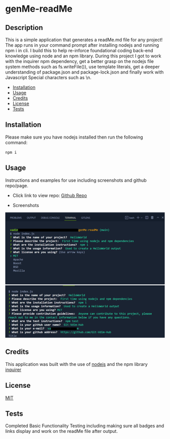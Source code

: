 # genMe-readMe

## Description

This is a simple application that generates a readMe.md file for any project! The app runs in your command prompt after installing nodejs and running npm i in cli. I build this to help re-inforce foundational coding back-end knowledge using node and an npm library. During this project I got to work with the inquirer npm dependency, get a better grasp on the nodejs file system methods such as fs.writeFile()), use template literals, get a deeper understanding of package.json and package-lock.json and finally work with Javascript Special characters such as \n.

* [Installation](#installation)
* [Usage](#usage)
* [Credits](#credits)
* [License](#license)
* [Tests](#Tests)
## Installation

Please make sure you have nodejs installed then run the following command:
```
npm i
```

## Usage

Instructions and examples for use including screenshots and github repo/page.

- Click link to view repo: [Github Repo](https://github.com/Git-Vdim-Hub/genMe-readMe)


- Screenshots

![Main Prompt](./images/screenshot.png)
![Cont](./images/screenshot2.png)

## Credits

This application was built with the use of [nodejs](https://nodejs.dev/en/) and the npm library 
[inquirer](https://www.npmjs.com/package/inquirer)
## License

[MIT](https://choosealicense.com/)

## Tests

Completed Basic Functionality Testing including making sure all badges and links display and work on the readMe file after output.